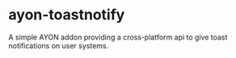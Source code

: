 # ayon-toastnotify
A simple AYON addon providing a cross-platform api to give toast notifications on user systems.
